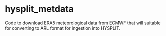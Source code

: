 # hysplit_metdata

Code to download ERA5 meteorological data from ECMWF that will suitable for converting to ARL format for ingestion into HYSPLIT.
